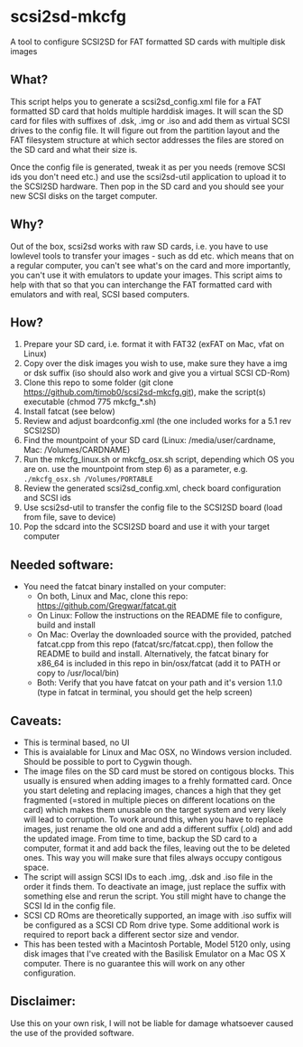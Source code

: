 # scsi2sd-mkcfg
A tool to configure SCSI2SD for FAT formatted SD cards with multiple disk images

## What?

This script helps you to generate a scsi2sd_config.xml file for a FAT formatted SD card that holds multiple harddisk images. It will scan the SD card for files with suffixes of .dsk, .img or .iso and add them as virtual SCSI drives to the config file. It will figure out from the partition layout and the FAT filesystem structure at which sector addresses the files are stored on the SD card and what their size is.

Once the config file is generated, tweak it as per you needs (remove SCSI ids you don't need etc.) and use the scsi2sd-util application to upload it to the SCSI2SD hardware. Then pop in the SD card and you should see your new SCSI disks on the target computer.

## Why?

Out of the box, scsi2sd works with raw SD cards, i.e. you have to use lowlevel tools to transfer your images - such as dd etc. which means that on a regular computer, you can't see what's on the card and more importantly, you can't use it with emulators to update your images. This script aims to help with that so that you can interchange the FAT formatted card with emulators and with real, SCSI based computers.

## How?

1) Prepare your SD card, i.e. format it with FAT32 (exFAT on Mac, vfat on Linux)
2) Copy over the disk images you wish to use, make sure they have a img or dsk suffix (iso should also work and give you a virtual SCSI CD-Rom)
3) Clone this repo to some folder (git clone https://github.com/timob0/scsi2sd-mkcfg.git), make the script(s) executable (chmod 775 mkcfg_*.sh)
4) Install fatcat (see below)
5) Review and adjust boardconfig.xml (the one included works for a 5.1 rev SCSI2SD)
6) Find the mountpoint of your SD card (Linux: /media/user/cardname, Mac: /Volumes/CARDNAME)
7) Run the mkcfg_linux.sh or mkcfg_osx.sh script, depending which OS you are on. use the mountpoint from step 6) as a parameter, e.g. `./mkcfg_osx.sh /Volumes/PORTABLE`
8) Review the generated scsi2sd_config.xml, check board configuration and SCSI ids
9) Use scsi2sd-util to transfer the config file to the SCSI2SD board (load from file, save to device)
10) Pop the sdcard into the SCSI2SD board and use it with your target computer

## Needed software:
- You need the fatcat binary installed on your computer:
  - On both, Linux and Mac, clone this repo: https://github.com/Gregwar/fatcat.git
  - On Linux: Follow the instructions on the README file to configure, build and install
  - On Mac: Overlay the downloaded source with the provided, patched fatcat.cpp from this repo (fatcat/src/fatcat.cpp), then follow the README to build and install. Alternatively, the fatcat binary for x86_64 is included in this repo in bin/osx/fatcat (add it to PATH or copy to /usr/local/bin)
  - Both: Verify that you have fatcat on your path and it's version 1.1.0 (type in fatcat in terminal, you should get the help screen)

## Caveats:
- This is terminal based, no UI
- This is avaialable for Linux and Mac OSX, no Windows version included. Should be possible to port to Cygwin though.
- The image files on the SD card must be stored on contigous blocks. This usually is ensured when adding images to a frehly formatted card. Once you start deleting and replacing images, chances a high that they get fragmented (=stored in multiple pieces on different locations on the card) which makes them unusable on the target system and very likely will lead to corruption. To work around this, when you have to replace images, just rename the old one and add a different suffix (.old) and add the updated image. From time to time, backup the SD card to a computer, format it and add back the files, leaving out the to be deleted ones. This way you will make sure that files always occupy contigous space.
- The script will assign SCSI IDs to each .img, .dsk and .iso file in the order it finds them. To deactivate an image, just replace the suffix with something else and rerun the script. You still might have to change the SCSI Id in the config file.
- SCSI CD ROms are theoretically supported, an image with .iso suffix will be configured as a SCSI CD Rom drive type. Some additional work is required to report back a different sector size and vendor.
- This has been tested with a Macintosh Portable, Model 5120 only, using disk images that I've created with the Basilisk Emulator on a Mac OS X computer. There is no guarantee this will work on any other configuration. 

## Disclaimer:
Use this on your own risk, I will not be liable for damage whatsoever caused the use of the provided software.
